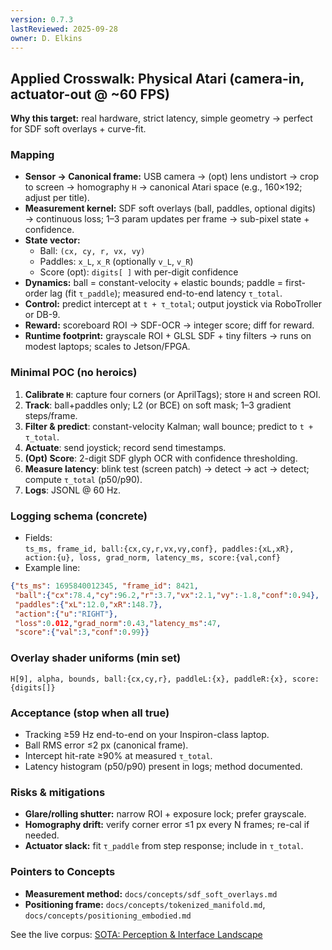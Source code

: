 ```yaml
---
version: 0.7.3
lastReviewed: 2025-09-28
owner: D. Elkins
---
```

## Applied Crosswalk: Physical Atari (camera-in, actuator-out @ ~60 FPS)

**Why this target:** real hardware, strict latency, simple geometry → perfect for SDF soft overlays + curve-fit.

### Mapping
- **Sensor → Canonical frame:** USB camera → (opt) lens undistort → crop to screen → homography `H` → canonical Atari space (e.g., 160×192; adjust per title).
- **Measurement kernel:** SDF soft overlays (ball, paddles, optional digits) → continuous loss; 1–3 param updates per frame → sub-pixel state + confidence.
- **State vector:**  
  - Ball: `(cx, cy, r, vx, vy)`  
  - Paddles: `x_L`, `x_R` (optionally `v_L`, `v_R`)  
  - Score (opt): `digits[ ]` with per-digit confidence
- **Dynamics:** ball = constant-velocity + elastic bounds; paddle = first-order lag (fit `τ_paddle`); measured end-to-end latency `τ_total`.
- **Control:** predict intercept at `t + τ_total`; output joystick via RoboTroller or DB-9.
- **Reward:** scoreboard ROI → SDF-OCR → integer score; diff for reward.
- **Runtime footprint:** grayscale ROI + GLSL SDF + tiny filters → runs on modest laptops; scales to Jetson/FPGA.

### Minimal POC (no heroics)
1. **Calibrate `H`**: capture four corners (or AprilTags); store `H` and screen ROI.
2. **Track**: ball+paddles only; L2 (or BCE) on soft mask; 1–3 gradient steps/frame.
3. **Filter & predict**: constant-velocity Kalman; wall bounce; predict to `t + τ_total`.
4. **Actuate**: send joystick; record send timestamps.
5. **(Opt) Score**: 2-digit SDF glyph OCR with confidence thresholding.
6. **Measure latency**: blink test (screen patch) → detect → act → detect; compute `τ_total` (p50/p90).
7. **Logs**: JSONL @ 60 Hz.

### Logging schema (concrete)
- Fields:  
  `ts_ms, frame_id, ball:{cx,cy,r,vx,vy,conf}, paddles:{xL,xR}, action:{u}, loss, grad_norm, latency_ms, score:{val,conf}`
- Example line:
```json
{"ts_ms": 1695840012345, "frame_id": 8421,
 "ball":{"cx":78.4,"cy":96.2,"r":3.7,"vx":2.1,"vy":-1.8,"conf":0.94},
 "paddles":{"xL":12.0,"xR":148.7},
 "action":{"u":"RIGHT"},
 "loss":0.012,"grad_norm":0.43,"latency_ms":47,
 "score":{"val":3,"conf":0.99}}
````

### Overlay shader uniforms (min set)

`H[9], alpha, bounds, ball:{cx,cy,r}, paddleL:{x}, paddleR:{x}, score:{digits[]}`

### Acceptance (stop when all true)

* Tracking ≥59 Hz end-to-end on your Inspiron-class laptop.
* Ball RMS error ≤2 px (canonical frame).
* Intercept hit-rate ≥90% at measured `τ_total`.
* Latency histogram (p50/p90) present in logs; method documented.

### Risks & mitigations

* **Glare/rolling shutter:** narrow ROI + exposure lock; prefer grayscale.
* **Homography drift:** verify corner error ≤1 px every N frames; re-cal if needed.
* **Actuator slack:** fit `τ_paddle` from step response; include in `τ_total`.

### Pointers to Concepts

* **Measurement method:** `docs/concepts/sdf_soft_overlays.md`
* **Positioning frame:** `docs/concepts/tokenized_manifold.md`, `docs/concepts/positioning_embodied.md`

See the live corpus: [SOTA: Perception & Interface Landscape](../sota/sota_perception_interfaces.md)